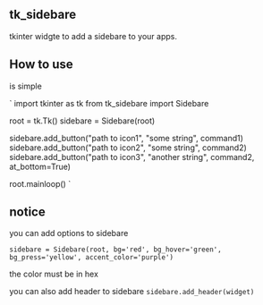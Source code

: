 ## tk_sidebare
tkinter widgte to add a sidebare to your apps.

## How to use
is simple

`
import tkinter as tk
from tk_sidebare import Sidebare

root = tk.Tk()
sidebare = Sidebare(root)

sidebare.add_button("path to icon1", "some string", command1)
sidebare.add_button("path to icon2", "some string", command2)
sidebare.add_button("path to icon3", "another string", command2, at_bottom=True)

root.mainloop()
`


## notice
you can add options to sidebare

`sidebare = Sidebare(root, bg='red', bg_hover='green', bg_press='yellow', accent_color='purple')`

the color must be in hex 

you can also add header to sidebare
`sidebare.add_header(widget)`
